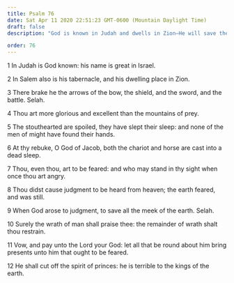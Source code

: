 ```yaml
---
title: Psalm 76
date: Sat Apr 11 2020 22:51:23 GMT-0600 (Mountain Daylight Time)
draft: false
description: "God is known in Judah and dwells in Zion—He will save the meek of the earth."

order: 76
---
```

    
1 In Judah is God known: his name is great in Israel.

2 In Salem also is his tabernacle, and his dwelling place in Zion.

3 There brake he the arrows of the bow, the shield, and the sword, and the battle. Selah.

4 Thou art more glorious and excellent than the mountains of prey.

5 The stouthearted are spoiled, they have slept their sleep: and none of the men of might have found their hands.

6 At thy rebuke, O God of Jacob, both the chariot and horse are cast into a dead sleep.

7 Thou, even thou, art to be feared: and who may stand in thy sight when once thou art angry.

8 Thou didst cause judgment to be heard from heaven; the earth feared, and was still.

9 When God arose to judgment, to save all the meek of the earth. Selah.

10 Surely the wrath of man shall praise thee: the remainder of wrath shalt thou restrain.

11 Vow, and pay unto the Lord your God: let all that be round about him bring presents unto him that ought to be feared.

12 He shall cut off the spirit of princes: he is terrible to the kings of the earth.

